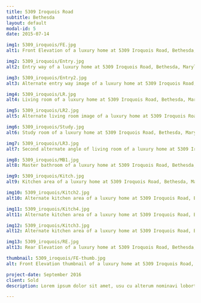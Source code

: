 ```yaml
---
title: 5309 Iroquois Road
subtitle: Bethesda
layout: default
modal-id: 5
date: 2015-07-14

img1: 5309_iroquois/FE.jpg
alt1: Front Elevation of a luxury home at 5309 Iroquois Road, Bethesda, Maryland

img2: 5309_iroquois/Entry.jpg
alt2: Entry way of a luxury home at 5309 Iroquois Road, Bethesda, Maryland

img3: 5309_iroquois/Entry2.jpg
alt3: Alternate entry way image of a luxury home at 5309 Iroquois Road, Bethesda, Maryland

img4: 5309_iroquois/LR.jpg
alt4: Living room of a luxury home at 5309 Iroquois Road, Bethesda, Maryland

img5: 5309_iroquois/LR2.jpg
alt5: Alternate living room image of a luxury home at 5309 Iroquois Road, Bethesda, Maryland

img6: 5309_iroquois/Study.jpg
alt6: Study room of a luxury home at 5309 Iroquois Road, Bethesda, Maryland

img7: 5309_iroquois/LR3.jpg
alt7: Second alternate angle of living room of a luxury home at 5309 Iroquois Road, Bethesda, Maryland

img8: 5309_iroquois/MB1.jpg
alt8: Master bathroom of a luxury home at 5309 Iroquois Road, Bethesda, Maryland

img9: 5309_iroquois/Kitch.jpg
alt9: Kitchen area of a luxury home at 5309 Iroquois Road, Bethesda, Maryland

img10: 5309_iroquois/Kitch2.jpg
alt10: Alternate kitchen area of a luxury home at 5309 Iroquois Road, Bethesda, Maryland

img11: 5309_iroquois/Kitch4.jpg
alt11: Alternate kitchen area of a luxury home at 5309 Iroquois Road, Bethesda, Maryland

img12: 5309_iroquois/Kitch3.jpg
alt12: Alternate kitchen area of a luxury home at 5309 Iroquois Road, Bethesda, Maryland

img13: 5309_iroquois/RE.jpg
alt13: Rear Elevation of a luxury home at 5309 Iroquois Road, Bethesda, Maryland

thumbnail: 5309_iroquois/FE-thumb.jpg
alt: Front Elevation thumbnail of a luxury home at 5309 Iroquois Road, Bethesda, Maryland

project-date: September 2016
client: Sold
description: Lorem ipsum dolor sit amet, usu cu alterum nominavi lobortis. At duo novum diceret. Tantas apeirian vix et, usu sanctus postulant inciderint ut, populo diceret necessitatibus in vim. Cu eum dicam feugiat noluisse.

---
```

